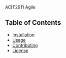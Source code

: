 ACIT2911 Agile

## Table of Contents

- [Installation](#installation)
- [Usage](#usage)
- [Contributing](#contributing)
- [License](#license)

